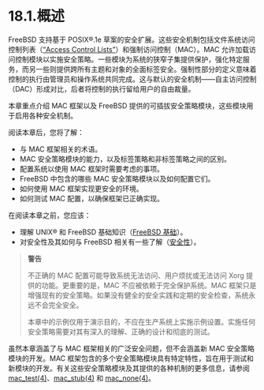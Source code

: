 # 18.1.概述

FreeBSD 支持基于 POSIX®.1e 草案的安全扩展。这些安全机制包括文件系统访问控制列表（[“Access Control Lists”](https://docs.freebsd.org/en/books/handbook/security/#fs-acl)）和强制访问控制（MAC）。MAC 允许加载访问控制模块以实施安全策略。一些模块为系统的狭窄子集提供保护，强化特定服务，而另一些则提供跨所有主题和对象的全面标签安全。强制性部分的定义意味着控制的执行由管理员和操作系统共同完成。这与默认的安全机制——自主访问控制（DAC）形成对比，后者将控制的执行留给用户的自由裁量。

本章重点介绍 MAC 框架以及 FreeBSD 提供的可插拔安全策略模块，这些模块用于启用各种安全机制。

阅读本章后，您将了解：

* 与 MAC 框架相关的术语。
* MAC 安全策略模块的能力，以及标签策略和非标签策略之间的区别。
* 配置系统以使用 MAC 框架时需要考虑的事项。
* FreeBSD 中包含的哪些 MAC 安全策略模块以及如何配置它们。
* 如何使用 MAC 框架实现更安全的环境。
* 如何测试 MAC 配置，以确保框架已正确实现。

在阅读本章之前，您应该：

* 理解 UNIX® 和 FreeBSD 基础知识（[FreeBSD 基础](https://docs.freebsd.org/en/books/handbook/basics/#basics)）。
* 对安全性及其如何与 FreeBSD 相关有一些了解（[安全性](https://docs.freebsd.org/en/books/handbook/security/#security)）。

>**警告**
>
> 不正确的 MAC 配置可能导致系统无法访问、用户烦扰或无法访问 Xorg 提供的功能。更重要的是，MAC 不应被依赖于完全保护系统。MAC 框架只是增强现有的安全策略。如果没有健全的安全实践和定期的安全检查，系统永远不会完全安全。
>
>本章中的示例仅用于演示目的，不应在生产系统上实施示例设置。实施任何安全策略需要对其有深入的理解、正确的设计和彻底的测试。

虽然本章涵盖了与 MAC 框架相关的广泛安全问题，但不会涵盖新 MAC 安全策略模块的开发。MAC 框架包含的多个安全策略模块具有特定特性，旨在用于测试和新模块的开发。有关这些安全策略模块及其提供的各种机制的更多信息，请参阅 [mac_test(4)](https://man.freebsd.org/cgi/man.cgi?query=mac_test&sektion=4&format=html)、[mac_stub(4)](https://man.freebsd.org/cgi/man.cgi?query=mac_stub&sektion=4&format=html) 和 [mac_none(4)](https://man.freebsd.org/cgi/man.cgi?query=mac_none&sektion=4&format=html)。

